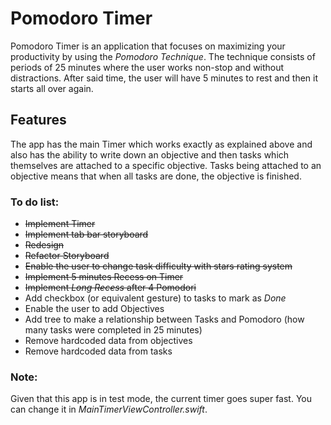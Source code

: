 # Pomodoro Timer
Pomodoro Timer is an application that focuses on maximizing your productivity by using the *Pomodoro Technique*. The technique consists of periods of 25 minutes where the user works non-stop and without distractions. After said time, the user will have 5 minutes to rest and then it starts all over again. 

## Features
The app has the main Timer which works exactly as explained above and also has the ability to write down an objective and then tasks which themselves are attached to a specific objective. Tasks being attached to an objective means that when all tasks are done, the objective is finished. 

### To do list:
* ~~Implement Timer~~
* ~~Implement tab bar storyboard~~
* ~~Redesign~~ 
* ~~Refactor Storyboard~~ 
* ~~Enable the user to change task difficulty with stars rating system~~
* ~~Implement 5 minutes Recess on Timer~~
* ~~Implement *Long Recess* after 4 Pomodori~~
* Add checkbox (or equivalent gesture) to tasks to mark as *Done*
* Enable the user to add Objectives
* Add tree to make a relationship between Tasks and Pomodoro (how many tasks were completed in 25 minutes)
* Remove hardcoded data from objectives
* Remove hardcoded data from tasks

### Note:
Given that this app is in test mode, the current timer goes super fast. You can change it in *MainTimerViewController.swift*.
